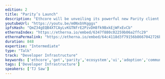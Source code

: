 ```yaml
---
edition: 2
title: "Parity’s Launch"
description: "Ethcore will be unveiling its powerful new Parity client. With a shiny UI natively baked-in, it is packed full of unique features that will drastically improve every aspect of the Ethereum user-experience. Glimpse the never-before-seen product. You will hear about Ethcore’s vision and how it plans to contribute back to the growing Ethereum ecosystem. We will make it easier for developers and users to utilise the network and foster a new spurt of innovation in the ecosystem."
youtubeUrl: "https://youtu.be/m0NxbVKgggs"
ipfsHash: "QmZ34gEQB4XTCAyLvKGTNfrE2PzvDH8fk9BxkEjWFxEvCb"
ethernaIndex: "https://etherna.io/embed/6347f880c02259b06a2ffc29"
ethernaPermalink: "https://etherna.io/embed/64c4118d3f79156b8667042726be38467b4f8f14f768f9bd53e9fddff69a8659"
duration: 848
expertise: "Intermediate"
type: "Talk"
track: "Developer Infrastructure"
keywords: ['ethcore','get','parity','ecosystem','ui','adoption','community','tools','security','client','mist','demo','signer','updates','dapps']
tags: ['Developer Infrastructure']
speakers: ['TJ Saw']
---
```

